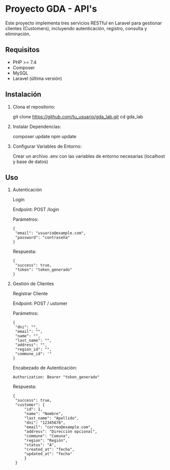 # Proyecto GDA - API's

Este proyecto implementa tres servicios RESTful en Laravel para gestionar clientes (Customers), incluyendo autenticación, registro, consulta y eliminación.

## Requisitos

- PHP >= 7.4
- Composer
- MySQL
- Laravel (última versión)

## Instalación

1. Clona el repositorio:

   git clone https://github.com/tu_usuario/gda_lab.git
   cd gda_lab
   
3. Instalar Dependencias:

    composer update
    npm update

4. Configurar Variables de Entorno:

    Crear un archivo .env con las variables de entorno necesarias (localhost y base de datos)

## Uso
1. Autenticación
   
   Login

    Endpoint: POST /login

    Parámetros:
   
       {
        "email": "usuario@example.com",
        "password": "contraseña"
       }

   Respuesta:
   
       {
        "success": true,
        "token": "token_generado"
       }

3. Gestión de Clientes

   Registrar Cliente

   Endpoint: POST / ustomer
    
   Parámetros:

       {
        "dni": "",
        "email": "",
        "name": "",
        "last_name": "",
        "address": "",
        "region_id": "",
        "commune_id": '"
       }

   Encabezado de Autenticación:

       Authorization: Bearer "token_generado"

   Respuesta:

       {
        "success": true,
        "customer": {
            "id": 1,
            "name": "Nombre",
            "last_name": "Apellido",
            "dni": "12345678",
            "email": "correo@example.com",
            "address": "Dirección opcional",
            "commune": "Comuna",
            "region": "Región",
            "status": "A",
            "created_at": "fecha",
            "updated_at": "fecha"
            }
        }

